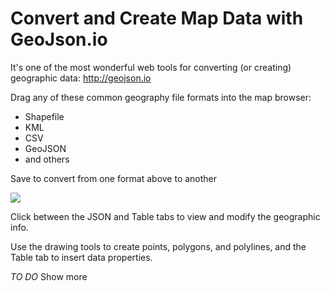 # Convert and Create Map Data with GeoJson.io

It's one of the most wonderful web tools for converting (or creating) geographic data: http://geojson.io

Drag any of these common geography file formats into the map browser:
- Shapefile
- KML
- CSV
- GeoJSON
- and others

Save to convert from one format above to another

![](geojson-save-as.png)

Click between the JSON and Table tabs to view and modify the geographic info.

Use the drawing tools to create points, polygons, and polylines, and the Table tab to insert data properties.

*TO DO* Show more
